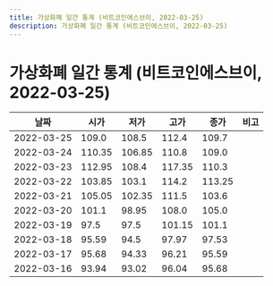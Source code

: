 ```yaml
---
title: 가상화폐 일간 통계 (비트코인에스브이, 2022-03-25)
description: 가상화폐 일간 통계 (비트코인에스브이, 2022-03-25)
---
```


가상화폐 일간 통계 (비트코인에스브이, 2022-03-25)
===

|날짜|시가|저가|고가|종가|비고|
|--|--|--|--|--|--|
|2022-03-25|109.0|108.5|112.4|109.7|    |
|2022-03-24|110.35|106.85|110.8|109.0|    |
|2022-03-23|112.95|108.4|117.35|110.3|    |
|2022-03-22|103.85|103.1|114.2|113.25|    |
|2022-03-21|105.05|102.35|111.5|103.6|    |
|2022-03-20|101.1|98.95|108.0|105.0|    |
|2022-03-19|97.5|97.5|101.15|101.1|    |
|2022-03-18|95.59|94.5|97.97|97.53|    |
|2022-03-17|95.68|94.33|96.21|95.59|    |
|2022-03-16|93.94|93.02|96.04|95.68|    |
